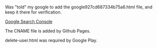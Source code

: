 Was "told" my google to add the google927cd687334b75a6.html file, and keep it there for verification.

[Google Search Console](https://search.google.com/search-console?resource_id=https%3A%2F%2Fwww.kraftvare.no%2F)

The CNAME file is added by Github Pages.

delete-user.html was required by Google Play.